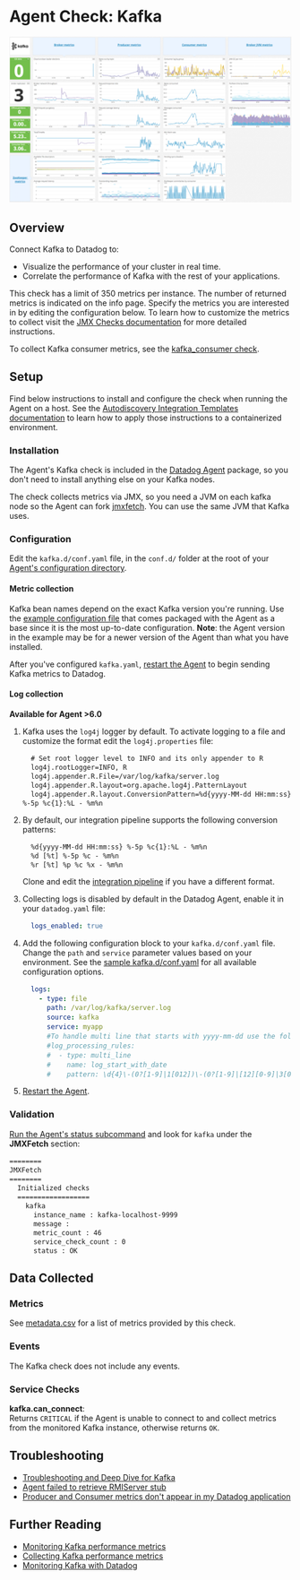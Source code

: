 # Agent Check: Kafka

![Kafka Dashboard][1]

## Overview

Connect Kafka to Datadog to:

* Visualize the performance of your cluster in real time.
* Correlate the performance of Kafka with the rest of your applications.

This check has a limit of 350 metrics per instance. The number of returned metrics is indicated on the info page. Specify the metrics you are interested in by editing the configuration below. To learn how to customize the metrics to collect visit the [JMX Checks documentation][2] for more detailed instructions.

To collect Kafka consumer metrics, see the [kafka_consumer check][3].

## Setup

Find below instructions to install and configure the check when running the Agent on a host. See the [Autodiscovery Integration Templates documentation][4] to learn how to apply those instructions to a containerized environment.

### Installation

The Agent's Kafka check is included in the [Datadog Agent][5] package, so you don't need to install anything else on your Kafka nodes.

The check collects metrics via JMX, so you need a JVM on each kafka node so the Agent can fork [jmxfetch][6]. You can use the same JVM that Kafka uses.

### Configuration

Edit the `kafka.d/conf.yaml` file,  in the `conf.d/` folder at the root of your [Agent's configuration directory][7].

#### Metric collection

Kafka bean names depend on the exact Kafka version you're running. Use the [example configuration file][9] that comes packaged with the Agent as a base since it is the most up-to-date configuration. **Note**: the Agent version in the example may be for a newer version of the Agent than what you have installed.

After you've configured `kafka.yaml`, [restart the Agent][10] to begin sending Kafka metrics to Datadog.

#### Log collection

**Available for Agent >6.0**

1. Kafka uses the `log4j` logger by default. To activate logging to a file and customize the format edit the `log4j.properties` file:

    ```
      # Set root logger level to INFO and its only appender to R
      log4j.rootLogger=INFO, R
      log4j.appender.R.File=/var/log/kafka/server.log
      log4j.appender.R.layout=org.apache.log4j.PatternLayout
      log4j.appender.R.layout.ConversionPattern=%d{yyyy-MM-dd HH:mm:ss} %-5p %c{1}:%L - %m%n
    ```

2. By default, our integration pipeline supports the following conversion patterns:

    ```
      %d{yyyy-MM-dd HH:mm:ss} %-5p %c{1}:%L - %m%n
      %d [%t] %-5p %c - %m%n
      %r [%t] %p %c %x - %m%n
    ```

    Clone and edit the [integration pipeline][11] if you have a different format.

3. Collecting logs is disabled by default in the Datadog Agent, enable it in your `datadog.yaml` file:

    ```yaml
      logs_enabled: true
    ```

4. Add the following configuration block to your `kafka.d/conf.yaml` file. Change the `path` and `service` parameter values based on your environment. See the [sample kafka.d/conf.yaml][9] for all available configuration options.

    ```yaml
      logs:
        - type: file
          path: /var/log/kafka/server.log
          source: kafka
          service: myapp
          #To handle multi line that starts with yyyy-mm-dd use the following pattern
          #log_processing_rules:
          #  - type: multi_line
          #    name: log_start_with_date
          #    pattern: \d{4}\-(0?[1-9]|1[012])\-(0?[1-9]|[12][0-9]|3[01])
    ```

5. [Restart the Agent][10].

### Validation

[Run the Agent's status subcommand][13] and look for `kafka` under the **JMXFetch** section:

```
========
JMXFetch
========
  Initialized checks
  ==================
    kafka
      instance_name : kafka-localhost-9999
      message :
      metric_count : 46
      service_check_count : 0
      status : OK
```

## Data Collected
### Metrics
See [metadata.csv][14] for a list of metrics provided by this check.

### Events
The Kafka check does not include any events.

### Service Checks
**kafka.can_connect**:<br>
Returns `CRITICAL` if the Agent is unable to connect to and collect metrics from the monitored Kafka instance, otherwise returns `OK`.

## Troubleshooting

* [Troubleshooting and Deep Dive for Kafka][15]
* [Agent failed to retrieve RMIServer stub][16]
* [Producer and Consumer metrics don't appear in my Datadog application][17]

## Further Reading

* [Monitoring Kafka performance metrics][18]
* [Collecting Kafka performance metrics][19]
* [Monitoring Kafka with Datadog][20]


[1]: https://raw.githubusercontent.com/DataDog/integrations-core/master/kafka/images/kafka_dashboard.png
[2]: https://docs.datadoghq.com/integrations/java
[3]: https://docs.datadoghq.com/integrations/kafka/#agent-check-kafka-consumer
[4]: https://docs.datadoghq.com/agent/autodiscovery/integrations
[5]: https://app.datadoghq.com/account/settings#agent
[6]: https://github.com/DataDog/jmxfetch
[7]: https://docs.datadoghq.com/agent/guide/agent-configuration-files/?tab=agentv6#agent-configuration-directory
[9]: https://github.com/DataDog/integrations-core/blob/master/kafka/datadog_checks/kafka/data/conf.yaml.example
[10]: https://docs.datadoghq.com/agent/guide/agent-commands/?tab=agentv6#start-stop-and-restart-the-agent
[11]: https://docs.datadoghq.com/logs/processing/#integration-pipelines
[13]: https://docs.datadoghq.com/agent/guide/agent-commands/?tab=agentv6#agent-status-and-information
[14]: https://github.com/DataDog/integrations-core/blob/master/kafka/metadata.csv
[15]: https://docs.datadoghq.com/integrations/faq/troubleshooting-and-deep-dive-for-kafka
[16]: https://docs.datadoghq.com/integrations/faq/agent-failed-to-retrieve-rmierver-stub
[17]: https://docs.datadoghq.com/integrations/faq/producer-and-consumer-metrics-don-t-appear-in-my-datadog-application
[18]: https://www.datadoghq.com/blog/monitoring-kafka-performance-metrics
[19]: https://www.datadoghq.com/blog/collecting-kafka-performance-metrics
[20]: https://www.datadoghq.com/blog/monitor-kafka-with-datadog
